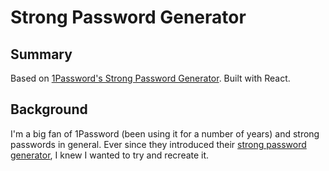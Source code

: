 # Strong Password Generator

## Summary

Based on [1Password's Strong Password Generator](https://1password.com/password-generator/). Built with React.

## Background

I'm a big fan of 1Password (been using it for a number of years) and strong passwords in general. Ever since they introduced their [strong password generator](https://1password.com/password-generator/), I knew I wanted to try and recreate it.
